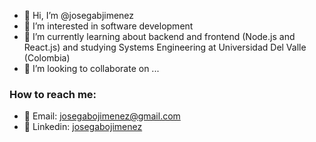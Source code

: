 - 👋 Hi, I’m @josegabjimenez
- 👀 I’m interested in software development
- 🌱 I’m currently learning about backend and frontend (Node.js and React.js) and studying Systems Engineering at Universidad Del Valle (Colombia)
- 💞️ I’m looking to collaborate on ...

### How to reach me: 
- 💌 Email: josegabojimenez@gmail.com
- 💙 Linkedin: [josegabojimenez](https://www.linkedin.com/in/jose-gabriel-jim%C3%A9nez-vidales-1b0179215/)

<!---
josegabjimenez/josegabjimenez is a ✨ special ✨ repository because its `README.md` (this file) appears on your GitHub profile.
You can click the Preview link to take a look at your changes.
--->
